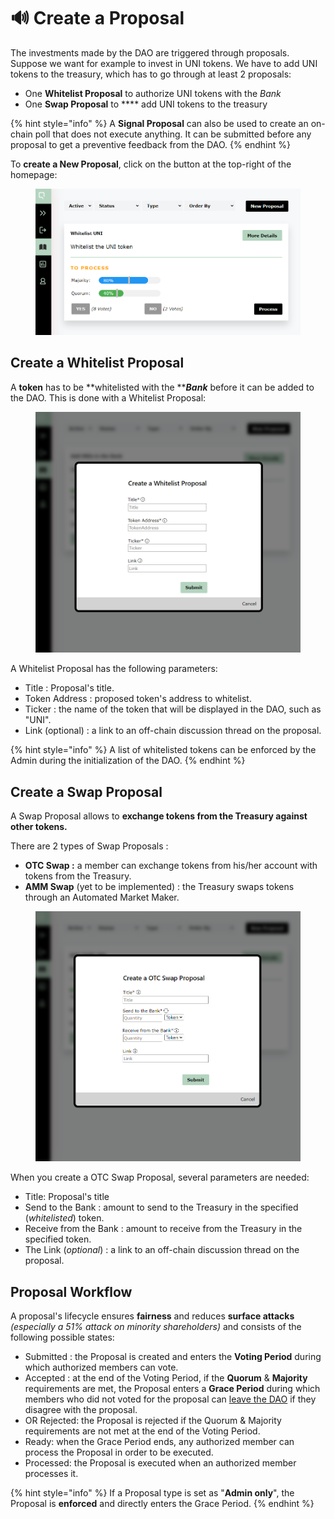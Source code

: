 # 🔊 Create a Proposal

The investments made by the DAO are triggered through proposals. Suppose we want for example to invest in UNI tokens. We have to add UNI tokens to the treasury, which has to go through at least 2 proposals:

* One **Whitelist Proposal** to authorize UNI tokens with the _Bank_
* One **Swap Proposal** to **** add UNI tokens to the treasury

{% hint style="info" %}
A **Signal Proposal** can also be used to create an on-chain poll that does not execute anything. It can be submitted before any proposal to get a preventive feedback from the DAO.
{% endhint %}

To **create a New Proposal**, click on the button at the top-right of the homepage:

<figure><img src="../.gitbook/assets/WHITELIST PROCESS modified.png" alt=""><figcaption></figcaption></figure>

## Create a Whitelist Proposal

A **token** has to be **whitelisted with the **_**Bank**_ before it can be added to the DAO. This is done with a Whitelist Proposal:

<figure><img src="../.gitbook/assets/Whitelist.png" alt=""><figcaption></figcaption></figure>

A Whitelist Proposal has the following parameters:

* Title : Proposal's title.
* Token Address : proposed token's address to whitelist.
* Ticker : the name of the token that will be displayed in the DAO, such as "UNI".
* Link (optional) :  a link to an off-chain discussion thread on the proposal.

{% hint style="info" %}
A list of whitelisted tokens can be enforced by the Admin during the initialization of the DAO.
{% endhint %}

## Create a Swap Proposal

A Swap Proposal allows to **exchange tokens from the Treasury against other tokens.**

There are 2 types of Swap Proposals :&#x20;

* **OTC Swap :** a member can exchange tokens from his/her account with tokens from the Treasury.
* **AMM Swap** (yet to be implemented) : the Treasury swaps tokens through an Automated Market Maker.

<figure><img src="../.gitbook/assets/OTC Swap modified.png" alt=""><figcaption></figcaption></figure>

When you create a OTC Swap Proposal, several parameters are needed:

* Title: Proposal's title
* Send to the Bank : amount to send to the Treasury in the specified (_whitelisted_) token.
* Receive from the Bank : amount to receive from the Treasury in the specified token.
* The Link (_optional_) : a link to an off-chain discussion thread on the proposal.

## Proposal Workflow

A proposal's lifecycle ensures **fairness** and reduces **surface attacks** _(especially a 51% attack on minority shareholders)_ and consists of the following possible states:

* Submitted : the Proposal is created and enters the **Voting Period** during which authorized members can vote.
* Accepted : at the end of the Voting Period, if the **Quorum** & **Majority** requirements are met, the Proposal enters a **Grace Period** during which members who did not voted for the proposal can [leave the DAO](redeem-your-shares.md) if they disagree with the proposal.
* OR Rejected: the Proposal is rejected if the Quorum & Majority requirements are not met at the end of the Voting Period.
* Ready: when the Grace Period ends, any authorized member can process the Proposal in order to be executed.
* Processed: the Proposal is executed when an authorized member processes it.

{% hint style="info" %}
If a Proposal type is set as "**Admin only**", the Proposal is **enforced** and directly enters the Grace Period.
{% endhint %}
